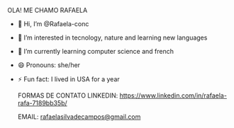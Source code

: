 OLA! ME CHAMO RAFAELA
- 👋 Hi, I’m @Rafaela-conc
- 👀 I’m interested in tecnology, nature and learning new languages
- 🌱 I’m currently learning computer science and french
- 😄 Pronouns: she/her
- ⚡ Fun fact: I lived in USA for a year

  
  FORMAS DE CONTATO
  LINKEDIN: https://www.linkedin.com/in/rafaela-rafa-7189bb35b/
  
  EMAIL: rafaelasilvadecampos@gmail.com
  
<!---
Rafaela-conc/Rafaela-conc is a ✨ special ✨ repository because its `README.md` (this file) appears on your GitHub profile.
You can click the Preview link to take a look at your changes.
--->
